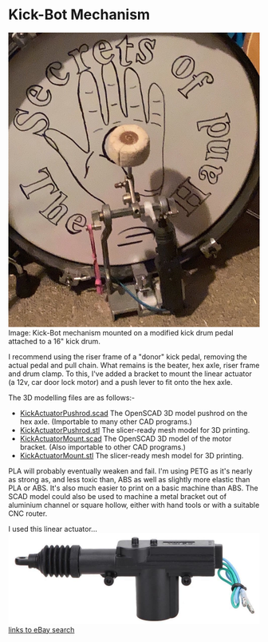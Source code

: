 # Kick-Bot Mechanism

![Kick-Bot mechanism mounted on a modified kick drum pedal attached to a 16" kick drum](../../img/IMG_6734.JPG)
Image: Kick-Bot mechanism mounted on a modified kick drum pedal attached to a 16" kick drum.

I recommend using the riser frame of a "donor" kick pedal, removing the actual pedal and pull chain. What remains is the beater, hex axle, riser frame and drum clamp. To this, I've added a bracket to mount the linear actuator (a 12v, car door lock motor) and a push lever to fit onto the hex axle.

The 3D modelling files are as follows:-
- [KickActuatorPushrod.scad](./KickActuatorPushrod.scad) The OpenSCAD 3D model pushrod on the hex axle. (Importable to many other CAD programs.)
- [KickActuatorPushrod.stl](./KickActuatorPushrod.stl) The slicer-ready mesh model for 3D printing.
- [KickActuatorMount.scad](./KickActuatorMount.scad) The OpenSCAD 3D model of the motor bracket. (Also importable to other CAD programs.)
- [KickActuatorMount.stl](./KickActuatorMount.stl) The slicer-ready mesh model for 3D printing.

PLA will probably eventually weaken and fail. I'm using PETG as it's nearly as strong as, and less toxic than, ABS as well as slightly more elastic than PLA or ABS. It's also much easier to print on a basic machine than ABS. The SCAD model could also be used to machine a metal bracket out of aluminium channel or square hollow, either with hand tools or with a suitable CNC router.

I used this linear actuator...
[![door lock motor](../../img/actuator.jpg)<br />links to eBay search](https://www.ebay.com.au/sch/i.html?_nkw=car+door+lock+actuator&_sacat=131090&_sop=15&_svsrch=1)